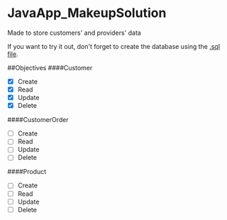 # JavaApp_MakeupSolution
Made to store customers' and providers' data

If you want to try it out, don't forget to create the database using the [.sql file](/sql/sqlSchema_MakeupSolution.sql).

##Objectives
####Customer
- [x] Create
- [x] Read
- [x] Update
- [x] Delete

####CustomerOrder
- [ ] Create
- [ ] Read
- [ ] Update
- [ ] Delete

####Product
- [ ] Create
- [ ] Read
- [ ] Update
- [ ] Delete
